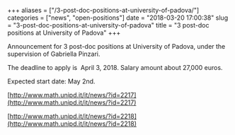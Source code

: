 +++
aliases = ["/3-post-doc-positions-at-university-of-padova/"]
categories = ["news", "open-positions"]
date = "2018-03-20 17:00:38"
slug = "3-post-doc-positions-at-university-of-padova"
title = "3 post-doc positions at University of Padova"
+++

Announcement for 3 post-doc positions at University of Padova, under the
supervision of Gabriella Pinzari.

The deadline to apply is  April 3,
2018. Salary amount about 27,000 euros.

Expected start date: May
2nd.

[http://www.math.unipd.it/it/news/?id=2217](http://www.math.unipd.it/it/news/?id=2217)

[http://www.math.unipd.it/it/news/?id=2218](http://www.math.unipd.it/it/news/?id=2218)


